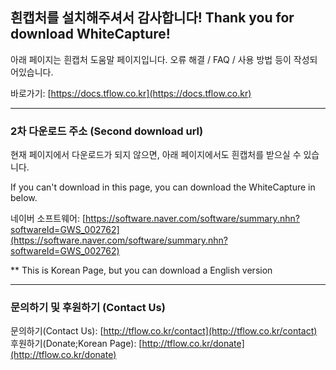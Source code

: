 ## 흰캡처를 설치해주셔서 감사합니다! Thank you for download WhiteCapture!

아래 페이지는 흰캡처 도움말 페이지입니다. 오류 해결 / FAQ / 사용 방법 등이 작성되어있습니다.

바로가기: [https://docs.tflow.co.kr](https://docs.tflow.co.kr)


---


### 2차 다운로드 주소 (Second download url)

현재 페이지에서 다운로드가 되지 않으면, 아래 페이지에서도 흰캡처를 받으실 수 있습니다.

If you can't download in this page, you can download the WhiteCapture in below.

네이버 소프트웨어: [https://software.naver.com/software/summary.nhn?softwareId=GWS_002762](https://software.naver.com/software/summary.nhn?softwareId=GWS_002762)

** This is Korean Page, but you can download a English version

---


### 문의하기 및 후원하기 (Contact Us)

문의하기(Contact Us): [http://tflow.co.kr/contact](http://tflow.co.kr/contact)
후원하기(Donate;Korean Page): [http://tflow.co.kr/donate](http://tflow.co.kr/donate)
